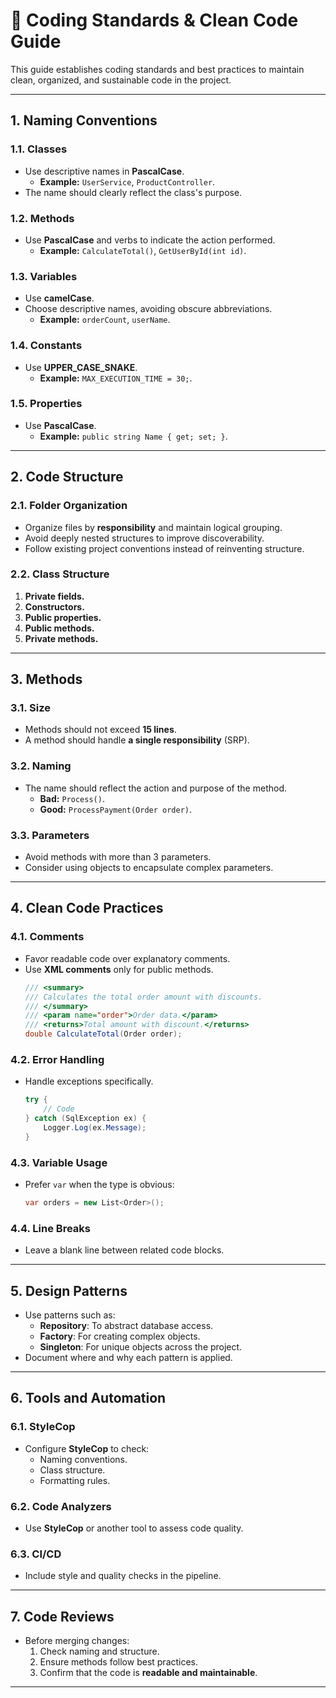 # 📖 Coding Standards & Clean Code Guide

This guide establishes coding standards and best practices to maintain clean, organized, and sustainable code in the project.

---

## 1. Naming Conventions

### 1.1. Classes
- Use descriptive names in **PascalCase**.
    - **Example:** `UserService`, `ProductController`.
- The name should clearly reflect the class's purpose.

### 1.2. Methods
- Use **PascalCase** and verbs to indicate the action performed.
    - **Example:** `CalculateTotal()`, `GetUserById(int id)`.

### 1.3. Variables
- Use **camelCase**.
- Choose descriptive names, avoiding obscure abbreviations.
    - **Example:** `orderCount`, `userName`.

### 1.4. Constants
- Use **UPPER_CASE_SNAKE**.
    - **Example:** `MAX_EXECUTION_TIME = 30;`.

### 1.5. Properties
- Use **PascalCase**.
    - **Example:** `public string Name { get; set; }`.

---

## 2. Code Structure

### 2.1. Folder Organization
- Organize files by **responsibility** and maintain logical grouping.
- Avoid deeply nested structures to improve discoverability.
- Follow existing project conventions instead of reinventing structure.


### 2.2. Class Structure
1. **Private fields.**
2. **Constructors.**
3. **Public properties.**
4. **Public methods.**
5. **Private methods.**

---

## 3. Methods

### 3.1. Size
- Methods should not exceed **15 lines**.
- A method should handle **a single responsibility** (SRP).

### 3.2. Naming
- The name should reflect the action and purpose of the method.
    - **Bad:** `Process()`.
    - **Good:** `ProcessPayment(Order order)`.

### 3.3. Parameters
- Avoid methods with more than 3 parameters.
- Consider using objects to encapsulate complex parameters.

---

## 4. Clean Code Practices

### 4.1. Comments
- Favor readable code over explanatory comments.
- Use **XML comments** only for public methods.
  ```csharp
  /// <summary>
  /// Calculates the total order amount with discounts.
  /// </summary>
  /// <param name="order">Order data.</param>
  /// <returns>Total amount with discount.</returns>
  double CalculateTotal(Order order);
  ```

### 4.2. Error Handling
- Handle exceptions specifically.
  ```csharp
  try {
      // Code
  } catch (SqlException ex) {
      Logger.Log(ex.Message);
  }
  ```

### 4.3. Variable Usage
- Prefer `var` when the type is obvious:
  ```csharp
  var orders = new List<Order>();
  ```

### 4.4. Line Breaks
- Leave a blank line between related code blocks.

---

## 5. Design Patterns
- Use patterns such as:
    - **Repository**: To abstract database access.
    - **Factory**: For creating complex objects.
    - **Singleton**: For unique objects across the project.
- Document where and why each pattern is applied.

---

## 6. Tools and Automation

### 6.1. StyleCop
- Configure **StyleCop** to check:
    - Naming conventions.
    - Class structure.
    - Formatting rules.

### 6.2. Code Analyzers
- Use **StyleCop** or another tool to assess code quality.

### 6.3. CI/CD
- Include style and quality checks in the pipeline.

---

## 7. Code Reviews
- Before merging changes:
    1. Check naming and structure.
    2. Ensure methods follow best practices.
    3. Confirm that the code is **readable and maintainable**.

---

